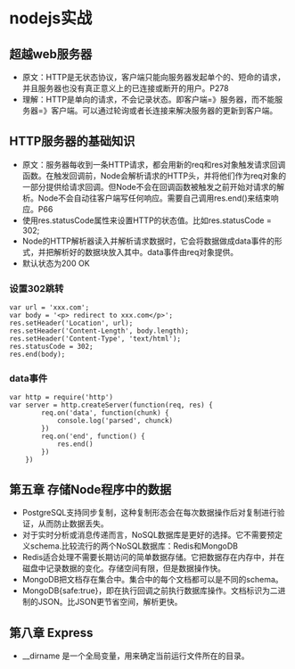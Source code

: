 # nodejs实战

## 超越web服务器
* 原文：HTTP是无状态协议，客户端只能向服务器发起单个的、短命的请求，并且服务器也没有真正意义上的已连接或断开的用户。P278
* 理解：HTTP是单向的请求，不会记录状态。即客户端=》服务器，而不能服务器=》客户端。可以通过轮询或者长连接来解决服务器的更新到客户端。

## HTTP服务器的基础知识
* 原文：服务器每收到一条HTTP请求，都会用新的req和res对象触发请求回调函数。在触发回调前，Node会解析请求的HTTP头，并将他们作为req对象的一部分提供给请求回调。但Node不会在回调函数被触发之前开始对请求的解析。Node不会自动往客户端写任何响应。需要自己调用res.end()来结束响应。P66
* 使用res.statusCode属性来设置HTTP的状态值。比如res.statusCode = 302; 
* Node的HTTP解析器读入并解析请求数据时，它会将数据做成data事件的形式，并把解析好的数据块放入其中。data事件由req对象提供。
* 默认状态为200 OK


### 设置302跳转
    var url = 'xxx.com';
    var body = '<p> redirect to xxx.com</p>';
    res.setHeader('Location', url);
    res.setHeader('Content-Length', body.length);
    res.setHeader('Content-Type', 'text/html');
    res.statusCode = 302;
    res.end(body);

### data事件
    var http = require('http')
    var server = http.createServer(function(req, res) {
            req.on('data', function(chunk) {
                console.log('parsed', chunck)
            })
            req.on('end', function() {
                res.end()
            })
        })


## 第五章 存储Node程序中的数据
* PostgreSQL支持同步复制，这种复制形态会在每次数据操作后对复制进行验证，从而防止数据丢失。
* 对于实时分析或消息传递而言，NoSQL数据库是更好的选择。它不需要预定义schema.比较流行的两个NoSQL数据库：Redis和MongoDB
* Redis适合处理不需要长期访问的简单数据存储。它把数据存在内存中，并在磁盘中记录数据的变化。存储空间有限，但是数据操作快。
* MongoDB把文档存在集合中。集合中的每个文档都可以是不同的schema。
* MongoDB{safe:true}，即在执行回调之前执行数据库操作。文档标识为二进制的JSON。比JSON更节省空间，解析更快。


## 第八章 Express
* __dirname 是一个全局变量，用来确定当前运行文件所在的目录。
